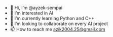 - 👋 Hi, I’m @ayzek-sempai
- 👀 I’m interested in AI
- 🌱 I’m currently learning Python and C++
- 💞️ I’m looking to collaborate on every AI project
- 📫 How to reach me azik2004.25@gmail.com

<!---
ayzek-sempai/ayzek-sempai is a ✨ special ✨ repository because its `README.md` (this file) appears on your GitHub profile.
You can click the Preview link to take a look at your changes.
--->
